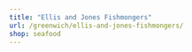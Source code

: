 ```yaml
---
title: "Ellis and Jones Fishmongers"
url: /greenwich/ellis-and-jones-fishmongers/
shop: seafood
---
```

